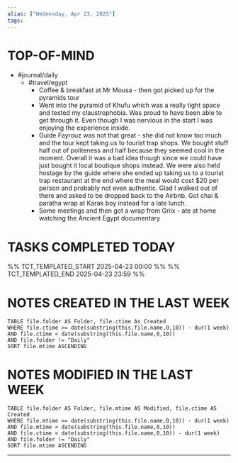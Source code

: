 ```yaml
---
alias: ["Wednesday, Apr 23, 2025"]
tags: 
---
```

# TOP-OF-MIND
- #journal/daily 
	- #travel/egypt
		- Coffee & breakfast at Mr Mousa - then got picked up for the pyramids tour
		- Went into the pyramid of Khufu which was a really tight space and tested my claustrophobia. Was proud to have been able to get through it. Even though I was nervious in the start I was enjoying the experience inside.
		- Guide Fayrouz was not that great - she did not know too much and the tour kept taking us to tourist trap shops. We bought stuff half out of politeness and half because they seemed cool in the moment. Overall it was a bad idea though since we could have just bought it local boutique shops instead. We were also held hostage by the guide where she ended up taking us to a tourist trap restaurant at the end where the meal would cost $20 per person and probably not even authentic. Glad I walked out of there and asked to be dropped back to the Airbnb. Got chai & paratha wrap at Karak boy instead for a late lunch.
		- Some meetings and then got a wrap from Griix - ate at home watching the Ancient Egypt documentary

# TASKS COMPLETED TODAY
%% TCT_TEMPLATED_START 2025-04-23 00:00 %%
%% TCT_TEMPLATED_END 2025-04-23 23:59 %%



# NOTES CREATED IN THE LAST WEEK
``` dataview
TABLE file.folder AS Folder, file.ctime As Created
WHERE file.ctime >= date(substring(this.file.name,0,10)) - dur(1 week) 
AND file.ctime < date(substring(this.file.name,0,10)) 
AND file.folder != "Daily"
SORT file.mtime ASCENDING
```

# NOTES MODIFIED IN THE LAST WEEK
``` dataview
TABLE file.folder AS Folder, file.mtime AS Modified, file.ctime AS Created
WHERE file.mtime >= date(substring(this.file.name,0,10)) - dur(1 week)
AND file.mtime < date(substring(this.file.name,0,10))
AND file.ctime < date(substring(this.file.name,0,10)) - dur(1 week)
AND file.folder != "Daily"
SORT file.mtime ASCENDING
```
---
